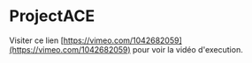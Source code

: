 # ProjectACE
Visiter ce lien [https://vimeo.com/1042682059](https://vimeo.com/1042682059) pour voir la vidéo d'execution.
